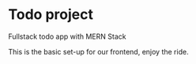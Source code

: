 # Todo project
Fullstack todo app with MERN Stack

This is the basic set-up for our frontend, enjoy the ride.
